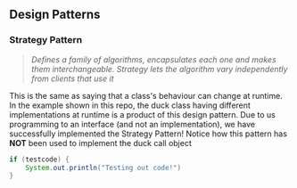 ## Design Patterns

### Strategy Pattern
>*Defines a family of algorithms, encapsulates each one and makes them interchangeable. 
Strategy lets the algorithm vary independently from clients that use it*

This is the same as saying that a class's behaviour can change at runtime.
In the example shown in this repo, the duck class having different implementations at runtime is a product
of this design pattern. Due to us programming to an interface (and not an implementation), we have successfully
implemented the Strategy Pattern! Notice how this pattern has **NOT** been used to implement the duck call object
```java
if (testcode) {
    System.out.println("Testing out code!")
}
```
